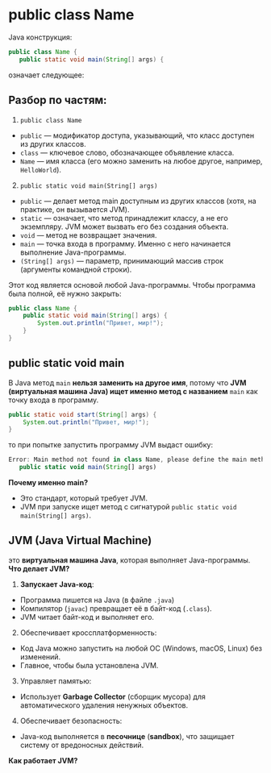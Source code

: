 # public class Name
 Java конструкция:
 ```java
public class Name {
    public static void main(String[] args) {
```
означает следующее:

## Разбор по частям:
1. `public class Name`
+ `public` — модификатор доступа, указывающий, что класс доступен из других классов.
+ `class` — ключевое слово, обозначающее объявление класса.
+ `Name` — имя класса (его можно заменить на любое другое, например, `HelloWorld`).

2. `public static void main(String[] args)`
+ `public` — делает метод main доступным из других классов (хотя, на практике, он вызывается JVM).
+ `static` — означает, что метод принадлежит классу, а не его экземпляру. JVM может вызвать его без создания объекта.
+ `void` — метод не возвращает значения.
+ `main` — точка входа в программу. Именно с него начинается выполнение Java-программы.
+ `(String[] args)` — параметр, принимающий массив строк (аргументы командной строки).

Этот код является основой любой Java-программы. Чтобы программа была полной, её нужно закрыть:
```java
public class Name {
    public static void main(String[] args) {
        System.out.println("Привет, мир!");
    }
}
```
## public static void main
В Java метод `main` **нельзя заменить на другое имя**, потому что **JVM (виртуальная машина Java) ищет именно метод с названием** `main` как точку входа в программу.
```java
public static void start(String[] args) {  
    System.out.println("Привет, мир!");  
}
```
то при попытке запустить программу JVM выдаст ошибку:
```typescript
Error: Main method not found in class Name, please define the main method as:
   public static void main(String[] args)
```
**Почему именно main?**
+ Это стандарт, который требует JVM.
+ JVM при запуске ищет метод с сигнатурой `public static void main(String[] args)`.

## JVM (Java Virtual Machine)
это **виртуальная машина Java**, которая выполняет Java-программы.
**Что делает JVM?**
1. **Запускает Java-код**:
+ Программа пишется на Java (в файле `.java`)
+ Компилятор (`javac`) превращает её в байт-код (`.class`).
+ JVM читает байт-код и выполняет его.
2. Обеспечивает кроссплатформенность:
+ Код Java можно запустить на любой ОС (Windows, macOS, Linux) без изменений.
+ Главное, чтобы была установлена JVM.
3. Управляет памятью:
+ Использует **Garbage Collector** (сборщик мусора) для автоматического удаления ненужных объектов.
4. Обеспечивает безопасность:
+ Java-код выполняется в **песочнице** (**sandbox**), что защищает систему от вредоносных действий.

**Как работает JVM?**
